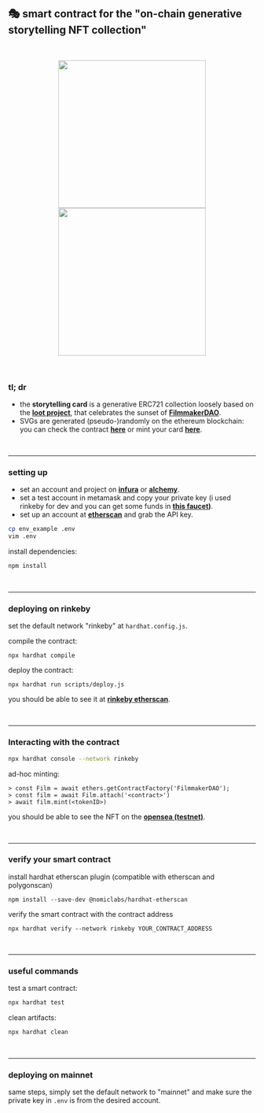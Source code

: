 ## 🎭 smart contract for the "on-chain generative storytelling NFT collection"


<br>


<p align="center">
<img width="300" src="https://github.com/go-outside-labs/generative-sol/assets/138340846/5d2276d0-5623-4ed8-9d83-6be7c840b43c">
<img width="300"  src="https://github.com/go-outside-labs/generative-sol/assets/138340846/92d91fb4-ba2e-448c-a1c8-3ddecbda1ccc">
</p>






<br>

### tl; dr

* the **storytelling card** is a generative ERC721 collection loosely based on the **[loot project](https://www.lootproject.com/)**, that celebrates the sunset of **[FilmmakerDAO](https://story.mirror.xyz/gbwXf_IOm4BkUNmWYWz5M-47Te8ELuQngClR8iHFxDU")**.
* SVGs are generated (pseudo-)randomly on the ethereum blockchain: you can check the contract **[here](https://etherscan.io/address/0x9213256fe89fa0428e8546910a8d78180dbbdc38#code)** or mint your card **[here](https://storyteller-mint-app-git-main-getstory.vercel.app/)**.

 
<br>

---

### setting up

* set an account and project on **[infura](https://infura.io/dashboard)** or **[alchemy](https://dashboard.alchemyapi.io/)**.
* set a test account in metamask and copy your private key (i used rinkeby for dev and you can get some funds in **[this faucet](https://faucet.rinkeby.io/))**.
* set up an account at **[etherscan](https://etherscan.io/)** and grab the API key.

```bash
cp env_example .env
vim .env
```

install dependencies:

```bash
npm install
```

<br>


---

### deploying on rinkeby

set the default network "rinkeby" at `hardhat.config.js`.

compile the contract:

```shell
npx hardhat compile
```

deploy the contract:

```
npx hardhat run scripts/deploy.js
```

you should be able to see it at **[rinkeby etherscan](https://rinkeby.etherscan.io/)**.

<br>

----

### Interacting with the contract

```bash
npx hardhat console --network rinkeby
```

ad-hoc minting:

```
> const Film = await ethers.getContractFactory('FilmmakerDAO');
> const film = await Film.attach('<contract>')
> await film.mint(<tokenID>)
```

you should be able to see the NFT on the **[opensea (testnet)](https://testnets.opensea.io/account)**.

<br>

----

### verify your smart contract

install hardhat etherscan plugin (compatible with etherscan and polygonscan)

```
npm install --save-dev @nomiclabs/hardhat-etherscan
```

verify the smart contract with the contract address

```
npx hardhat verify --network rinkeby YOUR_CONTRACT_ADDRESS
```

<br>

----

### useful commands

test a smart contract:

```bash
npx hardhat test
```

clean artifacts:

```bash
npx hardhat clean
```
<br>


---

### deploying on mainnet

same steps, simply set the default network to "mainnet" and make sure the private key in `.env` is from the desired account.

